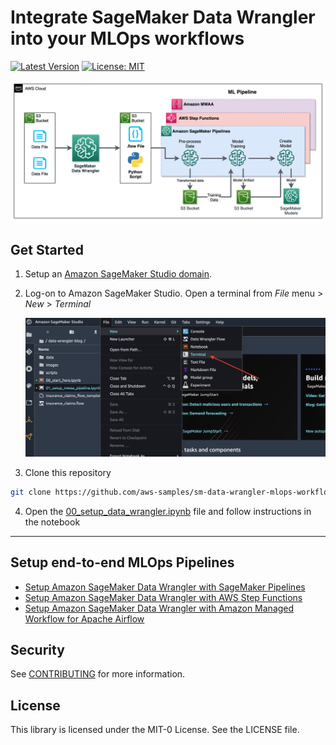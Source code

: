 # Integrate SageMaker Data Wrangler into your MLOps workflows

[![Latest Version](https://img.shields.io/github/tag/aws-samples/sm-data-wrangler-mlops-workflows)](https://github.com/aws-samples/sm-data-wrangler-mlops-workflows/releases)
[![License: MIT](https://img.shields.io/badge/License-MIT-yellow.svg)](https://github.com/aws-samples/sm-data-wrangler-mlops-workflows/blob/main/LICENSE)


<div align="center">
    <p align="center">
        <img src="./images/dw-arch.jpg" alt="dw"/>
    </p>
</div>

## Get Started

1. Setup an [Amazon SageMaker Studio domain](https://docs.aws.amazon.com/sagemaker/latest/dg/gs-studio-onboard.html).
2. Log-on to Amazon SageMaker Studio. Open a terminal from _File_ menu > _New_ > _Terminal_
   
   <div align="center">
    <p align="center">
    <img src="./images/sm-studio-terminal.png" alt="sf"/>
    </p>
    </div>

3. Clone this repository

```sh
git clone https://github.com/aws-samples/sm-data-wrangler-mlops-workflows.git data-wrangler-pipelines
```

4. Open the [00_setup_data_wrangler.ipynb](./00_setup_data_wrangler.ipynb) file and follow instructions in the notebook

---

## Setup end-to-end MLOps Pipelines

- [Setup Amazon SageMaker Data Wrangler with SageMaker Pipelines](./1-sagemaker-pipelines/README.md)
- [Setup Amazon SageMaker Data Wrangler with AWS Step Functions](./2-step-functions-pipelines/README.md)
- [Setup Amazon SageMaker Data Wrangler with Amazon Managed Workflow for Apache Airflow](./3-apache-airflow-pipelines/README.md)

## Security

See [CONTRIBUTING](CONTRIBUTING.md#security-issue-notifications) for more information.

## License

This library is licensed under the MIT-0 License. See the LICENSE file.